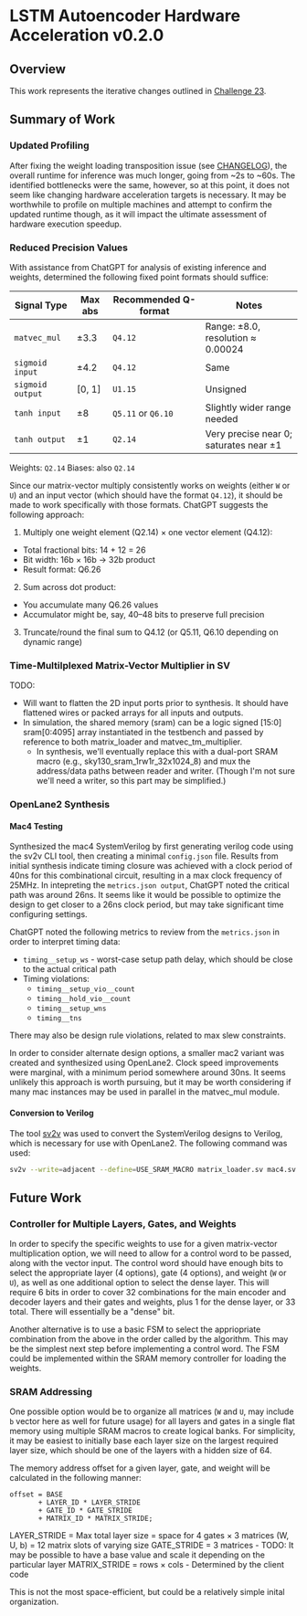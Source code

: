 # LSTM Autoencoder Hardware Acceleration v0.2.0

## Overview

This work represents the iterative changes outlined in [Challenge 23](../challenge-23/README.md).

## Summary of Work

### Updated Profiling

After fixing the weight loading transposition issue (see [CHANGELOG](./docs/CHANGELOG.md)), the overall runtime for inference was much longer, going from ~2s to ~60s. The identified bottlenecks were the same, however, so at this point, it does not seem like changing hardware acceleration targets is necessary. It may be worthwhile to profile on multiple machines and attempt to confirm the updated runtime though, as it will impact the ultimate assessment of hardware execution speedup.

### Reduced Precision Values

With assistance from ChatGPT for analysis of existing inference and weights, determined the following fixed point formats should suffice:

| Signal Type      | Max abs | Recommended Q-format | Notes                                  |
| ---------------- | ------- | -------------------- | -------------------------------------- |
| `matvec_mul`     | ±3.3    | `Q4.12`              | Range: ±8.0, resolution ≈ 0.00024      |
| `sigmoid input`  | ±4.2    | `Q4.12`              | Same                                   |
| `sigmoid output` | \[0, 1] | `U1.15`              | Unsigned                               |
| `tanh input`     | ±8      | `Q5.11` or `Q6.10`   | Slightly wider range needed            |
| `tanh output`    | ±1      | `Q2.14`              | Very precise near 0; saturates near ±1 |

Weights: `Q2.14`
Biases: also `Q2.14`

Since our matrix-vector multiply consistently works on weights (either `W` or `U`) and an input vector (which should have the format `Q4.12`), it should be made to work specifically with those formats. ChatGPT suggests the following approach:

1. Multiply one weight element (Q2.14) × one vector element (Q4.12):
  - Total fractional bits: 14 + 12 = 26
  - Bit width: 16b × 16b → 32b product
  - Result format: Q6.26

2. Sum across dot product:
  - You accumulate many Q6.26 values
  - Accumulator might be, say, 40–48 bits to preserve full precision

3. Truncate/round the final sum to Q4.12 (or Q5.11, Q6.10 depending on dynamic range)

### Time-Multilplexed Matrix-Vector Multiplier in SV

TODO:
- Will want to flatten the 2D input ports prior to synthesis. It should have flattened wires or packed arrays for all inputs and outputs.
- In simulation, the shared memory (sram) can be a logic signed [15:0] sram[0:4095] array instantiated in the testbench and passed by reference to both matrix_loader and matvec_tm_multiplier.
  - In synthesis, we'll eventually replace this with a dual-port SRAM macro (e.g., sky130_sram_1rw1r_32x1024_8) and mux the address/data paths between reader and writer. (Though I'm not sure we'll need a writer, so this part may be simplified.)

### OpenLane2 Synthesis

#### Mac4 Testing

Synthesized the mac4 SystemVerilog by first generating verilog code using the sv2v CLI tool, then creating a minimal `config.json` file. Results from initial synthesis indicate timing closure was achieved with a clock period of 40ns for this combinational circuit, resulting in a max clock frequency of 25MHz. In intepreting the `metrics.json output`, ChatGPT noted the critical path was around 26ns. It seems like it would be possible to optimize the design to get closer to a 26ns clock period, but may take significant time configuring settings.

ChatGPT noted the following metrics to review from the `metrics.json` in order to interpret timing data:
- `timing__setup_ws` - worst-case setup path delay, which should be close to the actual critical path
- Timing violations:
  - `timing__setup_vio__count`
  - `timing__hold_vio__count`
  - `timing__setup_wns`
  - `timing__tns`

There may also be design rule violations, related to max slew constraints.

In order to consider alternate design options, a smaller mac2 variant was created and synthesized using OpenLane2. Clock speed improvements were marginal, with a minimum period somewhere around 30ns. It seems unlikely this approach is worth pursuing, but it may be worth considering if many mac instances may be used in parallel in the matvec_mul module.

#### Conversion to Verilog

The tool [sv2v](https://github.com/zachjs/sv2v) was used to convert the SystemVerilog designs to Verilog, which is necessary for use with OpenLane2. The following command was used:

```sh
sv2v --write=adjacent --define=USE_SRAM_MACRO matrix_loader.sv mac4.sv matvec_mult.sv
```

## Future Work

### Controller for Multiple Layers, Gates, and Weights

In order to specify the specific weights to use for a given matrix-vector multiplication option, we will need to allow for a control word to be passed, along with the vector input. The control word should have enough bits to select the appropriate layer (4 options), gate (4 options), and weight (`W` or `U`), as well as one additional option to select the dense layer. This will require 6 bits in order to cover 32 combinations for the main encoder and decoder layers and their gates and weights, plus 1 for the dense layer, or 33 total. There will essentially be a "dense" bit.

Another alternative is to use a basic FSM to select the appriopriate combination from the above in the order called by the algorithm. This may be the simplest next step before implementing a control word. The FSM could be implemented within the SRAM memory controller for loading the weights.

### SRAM Addressing

One possible option would be to organize all matrices (`W` and `U`, may include `b` vector here as well for future usage) for all layers and gates in a single flat memory using multiple SRAM macros to create logical banks. For simplicity, it may be easiest to initially base each layer size on the largest required layer size, which should be one of the layers with a hidden size of 64.

The memory address offset for a given layer, gate, and weight will be calculated in the following manner:
```
offset = BASE 
       + LAYER_ID * LAYER_STRIDE 
       + GATE_ID * GATE_STRIDE 
       + MATRIX_ID * MATRIX_STRIDE;
```

LAYER_STRIDE = Max total layer size = space for 4 gates × 3 matrices (W, U, b) = 12 matrix slots of varying size
GATE_STRIDE = 3 matrices - TODO: It may be possible to have a base value and scale it depending on the particular layer
MATRIX_STRIDE = rows × cols - Determined by the client code

This is not the most space-efficient, but could be a relatively simple inital organization.
